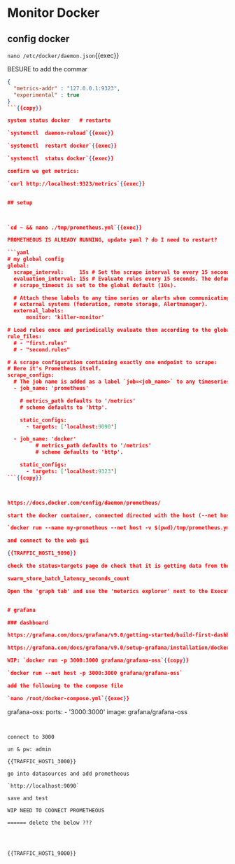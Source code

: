 
# Monitor Docker

## config docker

`nano /etc/docker/daemon.json`{{exec}}

BESURE to add the commar

```json
{
  "metrics-addr" : "127.0.0.1:9323",
  "experimental" : true
}
```{{copy}}

system status docker   # restarte

`systemctl  daemon-reload`{{exec}}

`systemctl  restart docker`{{exec}}

`systemctl  status docker`{{exec}}

confirm we get metrics:

`curl http://localhost:9323/metrics`{{exec}}


## setup



`cd ~ && nano ./tmp/prometheus.yml`{{exec}}

PROMETHEOUS IS ALREADY RUNNING, update yaml ? do I need to restart?

```yaml
# my global config
global:
  scrape_interval:     15s # Set the scrape interval to every 15 seconds. Default is every 1 minute.
  evaluation_interval: 15s # Evaluate rules every 15 seconds. The default is every 1 minute.
  # scrape_timeout is set to the global default (10s).

  # Attach these labels to any time series or alerts when communicating with
  # external systems (federation, remote storage, Alertmanager).
  external_labels:
      monitor: 'killer-monitor'

# Load rules once and periodically evaluate them according to the global 'evaluation_interval'.
rule_files:
  # - "first.rules"
  # - "second.rules"

# A scrape configuration containing exactly one endpoint to scrape:
# Here it's Prometheus itself.
scrape_configs:
  # The job name is added as a label `job=<job_name>` to any timeseries scraped from this config.
  - job_name: 'prometheus'

    # metrics_path defaults to '/metrics'
    # scheme defaults to 'http'.

    static_configs:
      - targets: ['localhost:9090']

  - job_name: 'docker'
         # metrics_path defaults to '/metrics'
         # scheme defaults to 'http'.

    static_configs:
      - targets: ['localhost:9323']
```{{copy}}



https://docs.docker.com/config/daemon/prometheus/

start the docker container, connected directed with the host (--net host)

`docker run --name my-prometheus --net host -v $(pwd)/tmp/prometheus.yml:/etc/prometheus/prometheus.yml -p 9090:9090 prom/prometheus`{{exec}}

and connect to the web gui

{{TRAFFIC_HOST1_9090}}

check the status>targets page do check that it is getting data from the docker endpoint (port 9323)

swarm_store_batch_latency_seconds_count

Open the 'graph tab' and use the 'meterics explorer' next to the Execute button


# grafana

### dashboard

https://grafana.com/docs/grafana/v9.0/getting-started/build-first-dashboard/

https://grafana.com/docs/grafana/v9.0/setup-grafana/installation/docker/

WIP: `docker run -p 3000:3000 grafana/grafana-oss`{{copy}}

`docker run --net host -p 3000:3000 grafana/grafana-oss`

add the following to the compose file

`nano /root/docker-compose.yml`{{exec}}

```
  grafana-oss:
      ports:
          - '3000:3000'
      image: grafana/grafana-oss
```


connect to 3000

un & pw: admin

{{TRAFFIC_HOST1_3000}}

go into datasources and add prometheous

`http://localhost:9090`

save and test

WIP NEED TO COONECT PROMETHEOUS

====== delete the below ???




{{TRAFFIC_HOST1_9000}}


